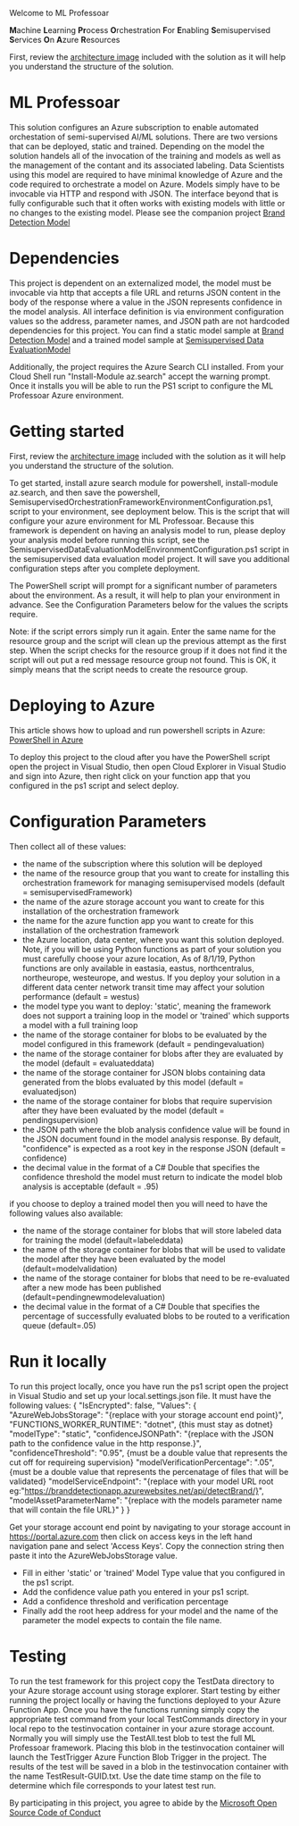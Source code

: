 Welcome to ML Professoar

**M**achine
**L**earning
**Pr**ocess
**O**rchestration
**F**or
**E**nabling
**S**emisupervised
**S**ervices
**O**n
**A**zure
**R**esources

First, review the [architecture image](https://github.com/thaugensorg/semisupervisedFramework/blob/master/Architecture.jpg) included with the solution as it will help you understand the structure of the solution.

# ML Professoar
This solution configures an Azure subscription to enable automated orchestation of semi-supervised AI/ML solutions.  There are two versions that can be deployed, static and trained.  Depending on the model the solution handels all of the invocation of the training and models as well as the management of the contant and its associated labeling.  Data Scientists using this model are required to have minimal knowledge of Azure and the code required to orchestrate a model on Azure.  Models simply have to be invocable via HTTP and respond with JSON.  The interface beyond that is fully configurable such that it often works with existing models with little or no changes to the existing model.  Please see the companion project [Brand Detection Model](https://github.com/thaugensorg/brandDetectionModel)

# Dependencies
This project is dependent on an externalized model, the model must be invocable via http that accepts a file URL and returns JSON content in the body of the response where a value in the JSON represents confidence in the model analysis.  All interface definition is via environment configuration values so the address, parameter names, and JSON path are not hardcoded dependencies for this project.  You can find a static model sample at [Brand Detection Model](https://github.com/thaugensorg/brandDetectionModel) and a trained model sample at [Semisupervised Data EvaluationModel](https://github.com/thaugensorg/SemisupervisedDataEvaluationModel)

Additionally, the project requires the Azure Search CLI installed.  From your Cloud Shell run "Install-Module az.search" accept the warning prompt.  Once it installs you will be able to run the PS1 script to configure the ML Professoar Azure environment.

# Getting started
First, review the [architecture image](https://github.com/thaugensorg/semisupervisedFramework/blob/master/Architecture.jpg) included with the solution as it will help you understand the structure of the solution.

To get started, install azure search module for powershell, install-module az.search, and then save the powershell, SemisupervisedOrchestrationFrameworkEnvironmentConfiguration.ps1, script to your environment, see deployment below.  This is the script that will configure your azure environment for ML Professoar.  Because this framework is dependent on having an analysis model to run, please deploy your analysis model before running this script, see the SemisupervisedDataEvaluationModelEnvironmentConfiguration.ps1 script in the semisupervised data evaluation model project.  It will save you additional configuration steps after you complete deployment.

The PowerShell script will prompt for a significant number of parameters about the environment.  As a result, it will help to plan your environment in advance.  See the Configuration Parameters below for the values the scripts require.

Note: if the script errors simply run it again.  Enter the same name for the resource group and the script will clean up the previous attempt as the first step. When the script checks for the resource group if it does not find it the script will out put a red message resource group not found.  This is OK, it simply means that the script needs to create the resource group. 

# Deploying to Azure
This article shows how to upload and run powershell scripts in Azure:
[PowerShell in Azure](https://www.ntweekly.com/2019/05/24/upload-and-run-powershell-script-from-azure-cloud-shell/)

To deploy this project to the cloud after you have the PowerShell script open the project in Visual Studio, then open Cloud Explorer in Visual Studio and sign into Azure, then right click on your function app that you configured in the ps1 script and select deploy.

# Configuration Parameters
Then collect all of these values:
- the name of the subscription where this solution will be deployed
- the name of the resource group that you want to create for installing this orchestration framework for managing semisupervised models (default = semisupervisedFramework)
- the name of the azure storage account you want to create for this installation of the orchestration framework
- the name for the azure function app you want to create for this installation of the orchestration framework
- the Azure location, data center, where you want this solution deployed.  Note, if you will be using Python functions as part of your solution you must carefully choose your azure location, As of 8/1/19, Python functions are only available in eastasia, eastus, northcentralus, northeurope, westeurope, and westus.  If you deploy your solution in a different data center network transit time may affect your solution performance (default = westus)
- the model type you want to deploy:
    'static', meaning the framework does not support a training loop in the model
  or 
    'trained' which supports a model with a full training loop
- the name of the storage container for blobs to be evaluated by the model configured in this framework (default = pendingevaluation)
- the name of the storage container for blobs after they are evaluated by the model (default = evaluateddata)
- the name of the storage container for JSON blobs containing data generated from the blobs evaluated by this model (default = evaluatedjson)
- the name of the storage container for blobs that require supervision after they have been evaluated by the model (default = pendingsupervision)
- the JSON path where the blob analysis confidence value will be found in the JSON document found in the model analysis response.  By default, "confidence" is expected as a root key in the response JSON (default = confidence)
- the decimal value in the format of a C# Double that specifies the confidence threshold the model must return to indicate the model blob analysis is acceptable (default = .95)

if you choose to deploy a trained model then you will need to have the following values also available:
- the name of the storage container for blobs that will store labeled data for training the model (default=labeleddata)
- the name of the storage container for blobs that will be used to validate the model after they have been evaluated by the model (default=modelvalidation)
- the name of the storage container for blobs that need to be re-evaluated after a new mode has been published (default=pendingnewmodelevaluation)
- the decimal value in the format of a C# Double that specifies the percentage of successfully evaluated blobs to be routed to a verification queue (default=.05)

# Run it locally
To run this project locally, once you have run the ps1 script open the project in Visual Studio and set up your local.settings.json file.  It must have the following values:
{
  "IsEncrypted": false,
  "Values": {
    "AzureWebJobsStorage": "{replace with your storage account end point}",
    "FUNCTIONS_WORKER_RUNTIME": "dotnet", {this must stay as dotnet}
    "modelType": "static",
    "confidenceJSONPath": "{replace with the JSON path to the confidence value in the http response.}",
    "confidenceThreshold": "0.95", {must be a double value that represents the cut off for requireing supervision}
    "modelVerificationPercentage": ".05", {must be a double value that represents the percenatage of files that will be validated}
    "modelServiceEndpoint": "{replace with your model URL root eg:"https://branddetectionapp.azurewebsites.net/api/detectBrand/}",
    "modelAssetParameterName": "{replace with the models parameter name that will contain the file URL}"
  }
}

Get your storage account end point by navigating to your storage account in https://portal.azure.com then click on access keys in the left hand navigation pane and select 'Access Keys'.  Copy the connection string then paste it into the AzureWebJobsStorage value.

- Fill in either 'static' or 'trained' Model Type value that you configured in the ps1 script.
- Add the confidence value path you entered in your ps1 script.
- Add a confidence threshold and verification percentage
- Finally add the root heep address for your model and the name of the parameter the model expects to contain the file name.

# Testing
To run the test framework for this project copy the TestData directory to your Azure storage account using storage explorer.  Start testing by either running the project locally or having the functions deployed to your Azure Function App.  Once you have the functions running simply copy the appropriate test command from your local TestCommands directory in your local repo to the testinvocation container in your azure storage account.  Normally you will simply use the TestAll.test blob to test the full ML Professoar framework.  Placing this blob in the testinvocation container will launch the TestTrigger Azure Function Blob Trigger in the project.  The results of the test will be saved in a blob in the testinvocation container with the name TestResult-GUID.txt.  Use the date time stamp on the file to determine which file corresponds to your latest test run.

By participating in this project, you
agree to abide by the [Microsoft Open Source Code of Conduct](https://opensource.microsoft.com/codeofconduct/)
